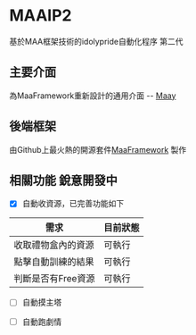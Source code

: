 # MAAIP2
基於MAA框架技術的idolypride自動化程序 第二代



## 主要介面
為MaaFramework重新設計的通用介面 -- [Maay](https://github.com/MaaAssistantArknights/MaaY)

## 後端框架
由Github上最火熱的開源套件[MaaFramework](https://github.com/MaaAssistantArknights/MaaFramework) 製作

## 相關功能 銳意開發中
- [x] 自動收資源，已完善功能如下

| 需求 | 目前狀態 |
| -------- | -------- |
| 收取禮物盒內的資源 | 可執行 |
| 點擊自動訓練的結果 | 可執行 |
| 判斷是否有Free資源 | 可執行 |


- [ ] 自動摸主塔

- [ ] 自動跑劇情


